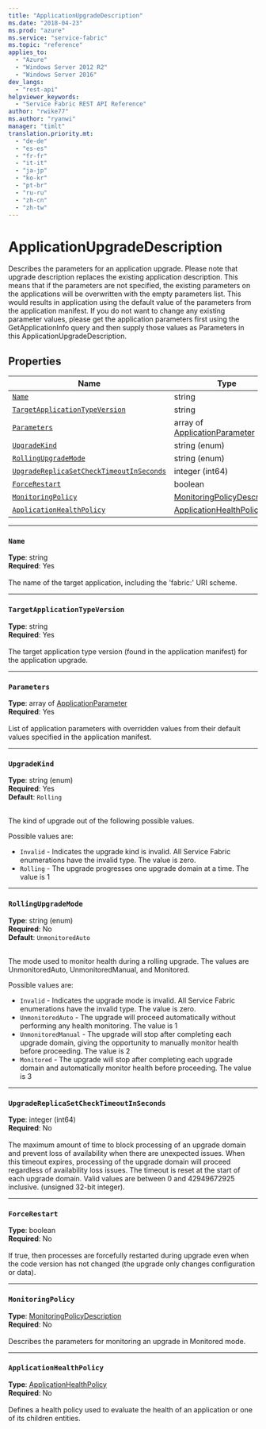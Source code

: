 ```yaml
---
title: "ApplicationUpgradeDescription"
ms.date: "2018-04-23"
ms.prod: "azure"
ms.service: "service-fabric"
ms.topic: "reference"
applies_to: 
  - "Azure"
  - "Windows Server 2012 R2"
  - "Windows Server 2016"
dev_langs: 
  - "rest-api"
helpviewer_keywords: 
  - "Service Fabric REST API Reference"
author: "rwike77"
ms.author: "ryanwi"
manager: "timlt"
translation.priority.mt: 
  - "de-de"
  - "es-es"
  - "fr-fr"
  - "it-it"
  - "ja-jp"
  - "ko-kr"
  - "pt-br"
  - "ru-ru"
  - "zh-cn"
  - "zh-tw"
---
```

# ApplicationUpgradeDescription

Describes the parameters for an application upgrade. Please note that upgrade description replaces the existing application description. This means that if the parameters are not specified, the existing parameters on the applications will be overwritten with the empty parameters list. This would results in application using the default value of the parameters from the application manifest. If you do not want to change any existing parameter values, please get the application parameters first using the GetApplicationInfo query and then supply those values as Parameters in this ApplicationUpgradeDescription.

## Properties
| Name | Type | Required |
| --- | --- | --- |
| [`Name`](#name) | string | Yes |
| [`TargetApplicationTypeVersion`](#targetapplicationtypeversion) | string | Yes |
| [`Parameters`](#parameters) | array of [ApplicationParameter](sfclient-model-applicationparameter.md) | Yes |
| [`UpgradeKind`](#upgradekind) | string (enum) | Yes |
| [`RollingUpgradeMode`](#rollingupgrademode) | string (enum) | No |
| [`UpgradeReplicaSetCheckTimeoutInSeconds`](#upgradereplicasetchecktimeoutinseconds) | integer (int64) | No |
| [`ForceRestart`](#forcerestart) | boolean | No |
| [`MonitoringPolicy`](#monitoringpolicy) | [MonitoringPolicyDescription](sfclient-model-monitoringpolicydescription.md) | No |
| [`ApplicationHealthPolicy`](#applicationhealthpolicy) | [ApplicationHealthPolicy](sfclient-model-applicationhealthpolicy.md) | No |

____
### `Name`
__Type__: string <br/>
__Required__: Yes<br/>
<br/>
The name of the target application, including the 'fabric:' URI scheme.

____
### `TargetApplicationTypeVersion`
__Type__: string <br/>
__Required__: Yes<br/>
<br/>
The target application type version (found in the application manifest) for the application upgrade.

____
### `Parameters`
__Type__: array of [ApplicationParameter](sfclient-model-applicationparameter.md) <br/>
__Required__: Yes<br/>
<br/>
List of application parameters with overridden values from their default values specified in the application manifest.

____
### `UpgradeKind`
__Type__: string (enum) <br/>
__Required__: Yes<br/>
__Default__: `Rolling` <br/>
<br/>


The kind of upgrade out of the following possible values.

Possible values are: 

  - `Invalid` - Indicates the upgrade kind is invalid. All Service Fabric enumerations have the invalid type. The value is zero.
  - `Rolling` - The upgrade progresses one upgrade domain at a time. The value is 1



____
### `RollingUpgradeMode`
__Type__: string (enum) <br/>
__Required__: No<br/>
__Default__: `UnmonitoredAuto` <br/>
<br/>


The mode used to monitor health during a rolling upgrade. The values are UnmonitoredAuto, UnmonitoredManual, and Monitored.

Possible values are: 

  - `Invalid` - Indicates the upgrade mode is invalid. All Service Fabric enumerations have the invalid type. The value is zero.
  - `UnmonitoredAuto` - The upgrade will proceed automatically without performing any health monitoring. The value is 1
  - `UnmonitoredManual` - The upgrade will stop after completing each upgrade domain, giving the opportunity to manually monitor health before proceeding. The value is 2
  - `Monitored` - The upgrade will stop after completing each upgrade domain and automatically monitor health before proceeding. The value is 3



____
### `UpgradeReplicaSetCheckTimeoutInSeconds`
__Type__: integer (int64) <br/>
__Required__: No<br/>
<br/>
The maximum amount of time to block processing of an upgrade domain and prevent loss of availability when there are unexpected issues. When this timeout expires, processing of the upgrade domain will proceed regardless of availability loss issues. The timeout is reset at the start of each upgrade domain. Valid values are between 0 and 42949672925 inclusive. (unsigned 32-bit integer).

____
### `ForceRestart`
__Type__: boolean <br/>
__Required__: No<br/>
<br/>
If true, then processes are forcefully restarted during upgrade even when the code version has not changed (the upgrade only changes configuration or data).

____
### `MonitoringPolicy`
__Type__: [MonitoringPolicyDescription](sfclient-model-monitoringpolicydescription.md) <br/>
__Required__: No<br/>
<br/>
Describes the parameters for monitoring an upgrade in Monitored mode.

____
### `ApplicationHealthPolicy`
__Type__: [ApplicationHealthPolicy](sfclient-model-applicationhealthpolicy.md) <br/>
__Required__: No<br/>
<br/>
Defines a health policy used to evaluate the health of an application or one of its children entities.

